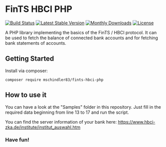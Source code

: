 # FinTS HBCI PHP

[![Build Status](https://travis-ci.org/mschindler83/fints-hbci-php.svg?branch=master)](https://travis-ci.org/mschindler83/fints-hbci-php)
[![Latest Stable Version](https://poser.pugx.org/mschindler83/fints-hbci-php/v/stable)](https://packagist.org/packages/mschindler83/fints-hbci-php)
[![Monthly Downloads](https://poser.pugx.org/mschindler83/fints-hbci-php/d/monthly)](https://packagist.org/packages/mschindler83/fints-hbci-php)
[![License](https://poser.pugx.org/mschindler83/fints-hbci-php/license)](https://packagist.org/packages/mschindler83/fints-hbci-php)

A PHP library implementing the basics of the FinTS / HBCI protocol.
It can be used to fetch the balance of connected bank accounts and for fetching bank statements of accounts.

## Getting Started

Install via composer:

    composer require mschindler83/fints-hbci-php


## How to use it

You can have a look at the "Samples" folder in this repository.
Just fill in the required data beginning from line 13 to 17 and run the script.

You can find the server information of your bank here:
https://www.hbci-zka.de/institute/institut_auswahl.htm

### Have fun!
